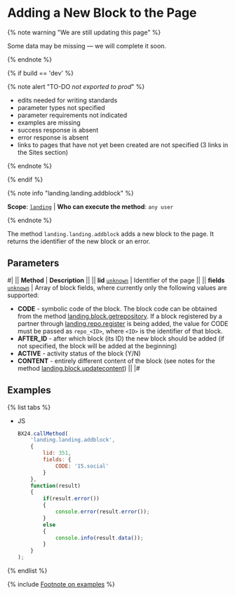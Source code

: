 # Adding a New Block to the Page

{% note warning "We are still updating this page" %}

Some data may be missing — we will complete it soon.

{% endnote %}

{% if build == 'dev' %}

{% note alert "TO-DO _not exported to prod_" %}

- edits needed for writing standards
- parameter types not specified
- parameter requirements not indicated
- examples are missing
- success response is absent
- error response is absent
- links to pages that have not yet been created are not specified (3 links in the Sites section)

{% endnote %}

{% endif %}

{% note info "landing.landing.addblock" %}

**Scope**: [`landing`](../../../scopes/permissions.md) | **Who can execute the method**: `any user`

{% endnote %}

The method `landing.landing.addblock` adds a new block to the page. It returns the identifier of the new block or an error.

## Parameters

#|
|| **Method** | **Description** ||
|| **lid**
[`unknown`](../../../data-types.md) | Identifier of the page ||
|| **fields**
[`unknown`](../../../data-types.md) | Array of block fields, where currently only the following values are supported:
- **CODE** - symbolic code of the block. The block code can be obtained from the method [landing.block.getrepository](.). If a block registered by a partner through [landing.repo.register](.) is being added, the value for CODE must be passed as `repo_<ID>`, where `<ID>` is the identifier of that block.
- **AFTER_ID** - after which block (its ID) the new block should be added (if not specified, the block will be added at the beginning)
- **ACTIVE** - activity status of the block (Y/N)
- **CONTENT** - entirely different content of the block (see notes for the method [landing.block.updatecontent](.)) ||
|#

## Examples

{% list tabs %}

- JS

    ```js
    BX24.callMethod(
        'landing.landing.addblock',
        {
            lid: 351,
            fields: {
                CODE: '15.social'
            }
        },
        function(result)
        {
            if(result.error())
            {
                console.error(result.error());
            }
            else
            {
                console.info(result.data());
            }
        }
    );
    ```

{% endlist %}

{% include [Footnote on examples](../../../../_includes/examples.md) %}